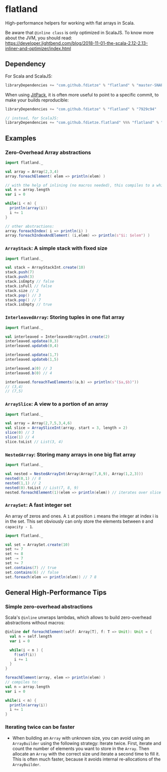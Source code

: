 # flatland

High-performance helpers for working with flat arrays in Scala.

Be aware that `@inline class` is only optimized in ScalaJS.
To know more about the JVM, you should read: https://developer.lightbend.com/blog/2018-11-01-the-scala-2.12-2.13-inliner-and-optimizer/index.html

## Dependency

For Scala and ScalaJS:
```scala
libraryDependencies += "com.github.fdietze" % "flatland" % "master-SNAPSHOT"
```

When using [JitPack](https://jitpack.io), it is often more useful to point to a specific commit, to make your builds reproducible:

```scala
libraryDependencies += "com.github.fdietze" % "flatland" % "7929c94"

// instead, for ScalaJS:
libraryDependencies += "com.github.fdietze.flatland" %%% "flatland" % "7929c94"
```

## Examples

### Zero-Overhead Array abstractions

```scala
import flatland._

val array = Array(2,3,4)
array.foreachElement( elem => println(elem) )

// with the help of inlining (no macros needed), this compiles to a while loop:
val n = array.length
var i = 0

while(i < n) {
  println(array(i))
  i += 1
}

// other abstractions:
array.foreachIndex( i => println(i) )
array.foreachIndexAndElement( (i,elem) => println(s"$i: $elem") )
```

### `ArrayStack`: A simple stack with fixed size

```scala
import flatland._

val stack = ArrayStackInt.create(10)
stack.push(7)
stack.push(3)
stack.isEmpty // false
stack.isFull // false
stack.size // 2
stack.pop() // 3
stack.pop() // 7
stack.isEmpty // true
```

### `InterleavedArray`: Storing tuples in one flat array

```scala
import flatland._

val interleaved = InterleavedArrayInt.create(2)
interleaved.updatea(0,3)
interleaved.updateb(0,4)

interleaved.updatea(1,7)
interleaved.updateb(1,5)

interleaved.a(0) // 3
interleaved.b(0) // 4

interleaved.foreachTwoElements((a,b) => println(s"($a,$b)"))
// (3,4)
// (7,5)
```

### `ArraySlice`: A view to a portion of an array

```scala
import flatland._

val array = Array(2,7,5,3,4,6)
val slice = ArraySliceInt(array, start = 3, length = 2)
slice(0) // 3
slice(1) // 4
slice.toList // List(3, 4)
```

### `NestedArray`: Storing many arrays in one big flat array
```scala
import flatland._

val nested = NestedArrayInt(Array(Array(7,8,9), Array(1,2,3)))
nested(0,1) // 8
nested(1,1) // 2
nested(0).toList // List(7, 8, 9)
nested.foreachElement(1)(elem => println(elem)) // iterates over slice 1 without any additional allocation
```


### `ArraySet`: A fast integer set
An array of zeros and ones. A `1` at position `i` means the integer at index i is in the set.
This set obviously can only store the elements between `0` and `capacity - 1`.

```scala
import flatland._

val set = ArraySet.create(10)
set += 7
set += 8
set -= 7
set += 7
set.contains(7) // true
set.contains(6) // false
set.foreach(elem => println(elem)) // 7 8
```

## General High-Performance Tips
### Simple zero-overhead abstractions

Scala's `@inline` unwraps lambdas, which allows to build zero-overhead abstractions without macros:
```scala
@inline def foreachElement(self: Array[T], f: T => Unit): Unit = {
  val n = self.length
  var i = 0

  while(i < n ) {
    f(self(i))
    i += 1
  }
}
```

```scala
foreachElement(array, elem => println(elem) )
// compiles to:
val n = array.length
var i = 0

while(i < n) {
  println(array(i))
  i += 1
}
```

### Iterating twice can be faster
* When building an `Array` with unknown size, you can avoid using an `ArrayBuilder` using the following strategy: Iterate twice. First, iterate and count the number of elements you want to store in the `Array`. Then allocate an `Array` with the correct size und iterate a second time to fill it. This is often much faster, because it avoids internal re-allocations of the `ArrayBuilder`.
